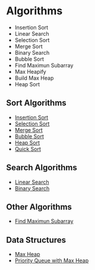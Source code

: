 # Algorithms

- Insertion Sort
- Linear Search
- Selection Sort
- Merge Sort
- Binary Search
- Bubble Sort
- Find Maximun Subarray
- Max Heapify
- Build Max Heap
- Heap Sort

## Sort Algorithms

- [Insertion Sort](https://github.com/GabrielPB96/Algorithms/blob/main/sorting/insertionSort.js)
- [Selection Sort](https://github.com/GabrielPB96/Algorithms/blob/main/sorting/selectionSort.js) 
- [Merge Sort](https://github.com/GabrielPB96/Algorithms/blob/main/sorting/mergeSort.js)
- [Bubble Sort](https://github.com/GabrielPB96/Algorithms/blob/main/sorting/bubbleSort.js)
- [Heap Sort](https://github.com/GabrielPB96/Algorithms/blob/main/sorting/heapSort.js)
- [Quick Sort]()

## Search Algorithms

- [Linear Search](https://github.com/GabrielPB96/Algorithms/blob/main/search/linearSearch.js)
- [Binary Search](https://github.com/GabrielPB96/Algorithms/blob/main/search/binarySearch.js)

## Other Algorithms

- [Find Maximun Subarray]()

## Data Structures

- [Max Heap]()
- [Priority Queue with Max Heap]()
